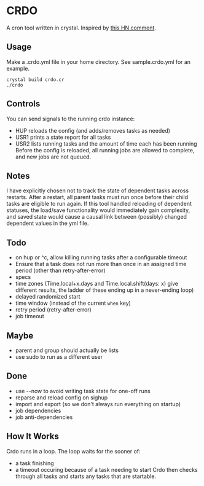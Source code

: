 # CRDO

A cron tool written in crystal.
Inspired by [this HN comment](https://news.ycombinator.com/item?id=37879760).

## Usage

Make a .crdo.yml file in your home directory. See sample.crdo.yml for an example.

```
crystal build crdo.cr
./crdo
```

## Controls

You can send signals to the running crdo instance:
- HUP reloads the config (and adds/removes tasks as needed)
- USR1 prints a state report for all tasks
- USR2 lists running tasks and the amount of time each has been running
Before the config is reloaded, all running jobs are allowed to complete, and new jobs are not queued.

## Notes

I have explicitly chosen not to track the state of dependent tasks across restarts.
After a restart, all parent tasks must run once before their child tasks are eligible to run again.
If this tool handled reloading of dependent statuses,
the load/save functionality would immediately gain complexity,
and saved state would cause a causal link between (possibly) changed dependent values in the yml file.

## Todo

* on hup or ^c, allow killing running tasks after a configurable timeout
* Ensure that a task does not run more than once in an assigned time period (other than retry-after-error)
* specs
* time zones (Time.local+x.days and Time.local.shift(days: x) give different results, the ladder of these ending up in a never-ending loop)
* delayed randomized start
* time window (instead of the current `when` key)
* retry period (retry-after-error)
* job timeout

## Maybe

* parent and group should actually be lists
* use sudo to run as a different user

## Done

* use --now to avoid writing task state for one-off runs
* reparse and reload config on sighup
* import and export (so we don't always run everything on startup)
* job dependencies
* job anti-dependencies

## How It Works

Crdo runs in a loop.
The loop waits for the sooner of:
* a task finishing
* a timeout occuring because of a task needing to start
Crdo then checks through all tasks and starts any tasks that are startable.
